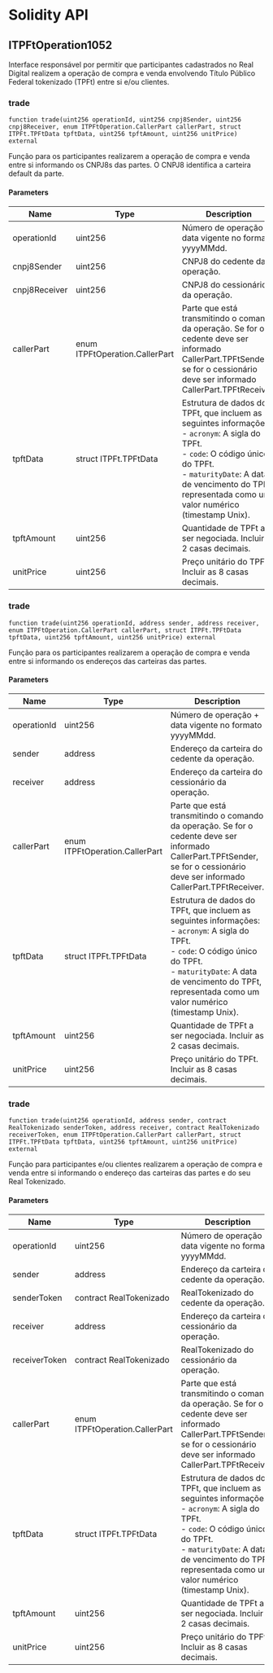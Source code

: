 # Solidity API

## ITPFtOperation1052

Interface responsável por permitir que participantes cadastrados no 
Real Digital realizem a operação de compra e venda envolvendo 
Título Público Federal tokenizado (TPFt) entre si e/ou clientes.

### trade

```solidity
function trade(uint256 operationId, uint256 cnpj8Sender, uint256 cnpj8Receiver, enum ITPFtOperation.CallerPart callerPart, struct ITPFt.TPFtData tpftData, uint256 tpftAmount, uint256 unitPrice) external
```

Função para os participantes realizarem a operação de compra e venda entre 
si informando os CNPJ8s das partes. O CNPJ8 identifica a carteira default da parte.

#### Parameters

| Name | Type | Description |
| ---- | ---- | ----------- |
| operationId | uint256 | Número de operação + data vigente no formato yyyyMMdd. |
| cnpj8Sender | uint256 | CNPJ8 do cedente da operação. |
| cnpj8Receiver | uint256 | CNPJ8 do cessionário da operação. |
| callerPart | enum ITPFtOperation.CallerPart | Parte que está transmitindo o comando da operação. Se for o cedente deve ser informado CallerPart.TPFtSender, se for o cessionário deve ser informado CallerPart.TPFtReceiver. |
| tpftData | struct ITPFt.TPFtData | Estrutura de dados do TPFt, que incluem as seguintes informações: <br />- `acronym`: A sigla do TPFt. <br />- `code`: O código único do TPFt. <br />- `maturityDate`: A data de vencimento do TPFt, representada como um valor numérico (timestamp Unix). |
| tpftAmount | uint256 | Quantidade de TPFt a ser negociada. Incluir as 2 casas decimais. |
| unitPrice | uint256 | Preço unitário do TPFt. Incluir as 8 casas decimais. |

### trade

```solidity
function trade(uint256 operationId, address sender, address receiver, enum ITPFtOperation.CallerPart callerPart, struct ITPFt.TPFtData tpftData, uint256 tpftAmount, uint256 unitPrice) external
```

Função para os participantes realizarem a operação de compra e venda entre si informando os endereços das carteiras das partes.

#### Parameters

| Name | Type | Description |
| ---- | ---- | ----------- |
| operationId | uint256 | Número de operação + data vigente no formato yyyyMMdd. |
| sender | address | Endereço da carteira do cedente da operação. |
| receiver | address | Endereço da carteira do cessionário da operação. |
| callerPart | enum ITPFtOperation.CallerPart | Parte que está transmitindo o comando da operação. Se for o cedente deve ser informado CallerPart.TPFtSender, se for o cessionário deve ser informado CallerPart.TPFtReceiver. |
| tpftData | struct ITPFt.TPFtData | Estrutura de dados do TPFt, que incluem as seguintes informações: <br />- `acronym`: A sigla do TPFt. <br />- `code`: O código único do TPFt. <br />- `maturityDate`: A data de vencimento do TPFt, representada como um valor numérico (timestamp Unix). |
| tpftAmount | uint256 | Quantidade de TPFt a ser negociada. Incluir as 2 casas decimais. |
| unitPrice | uint256 | Preço unitário do TPFt. Incluir as 8 casas decimais. |

### trade

```solidity
function trade(uint256 operationId, address sender, contract RealTokenizado senderToken, address receiver, contract RealTokenizado receiverToken, enum ITPFtOperation.CallerPart callerPart, struct ITPFt.TPFtData tpftData, uint256 tpftAmount, uint256 unitPrice) external
```

Função para participantes e/ou clientes realizarem a operação de compra e venda entre si 
informando o endereço das carteiras das partes e do seu Real Tokenizado.

#### Parameters

| Name | Type | Description |
| ---- | ---- | ----------- |
| operationId | uint256 | Número de operação + data vigente no formato yyyyMMdd. |
| sender | address | Endereço da carteira do cedente da operação. |
| senderToken | contract RealTokenizado | RealTokenizado do cedente da operação. |
| receiver | address | Endereço da carteira do cessionário da operação. |
| receiverToken | contract RealTokenizado | RealTokenizado do cessionário da operação. |
| callerPart | enum ITPFtOperation.CallerPart | Parte que está transmitindo o comando da operação. Se for o cedente deve ser informado CallerPart.TPFtSender, se for o cessionário deve ser informado CallerPart.TPFtReceiver. |
| tpftData | struct ITPFt.TPFtData | Estrutura de dados do TPFt, que incluem as seguintes informações: <br />- `acronym`: A sigla do TPFt. <br />- `code`: O código único do TPFt. <br />- `maturityDate`: A data de vencimento do TPFt, representada como um valor numérico (timestamp Unix). |
| tpftAmount | uint256 | Quantidade de TPFt a ser negociada. Incluir as 2 casas decimais. |
| unitPrice | uint256 | Preço unitário do TPFt. Incluir as 8 casas decimais. |
